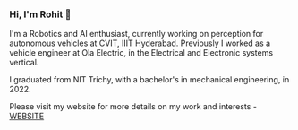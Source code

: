 ### Hi, I'm Rohit 👋
I'm a Robotics and AI enthusiast, currently working on perception for autonomous vehicles at CVIT, IIIT Hyderabad. Previously I worked as a vehicle engineer at Ola Electric, in the Electrical and Electronic systems vertical.

I graduated from NIT Trichy, with a bachelor's in mechanical engineering, in 2022.

Please visit my website for more details on my work and interests - [WEBSITE](https://sites.google.com/view/rohit-satishkumar/home)
<!--

Here are some ideas to get you started:

- 🔭 I’m currently working on ...
- 🌱 I’m currently learning ...
- 👯 I’m looking to collaborate on ...
- 🤔 I’m looking for help with ...
- 💬 Ask me about ...
- 📫 How to reach me: ...
- 😄 Pronouns: ...
- ⚡ Fun fact: ...
-->
